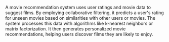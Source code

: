 A movie recommendation system uses user ratings and movie data to suggest films. By employing collaborative filtering, it predicts a user's rating for unseen movies based on similarities with other users or movies. The system processes this data with algorithms like k-nearest neighbors or matrix factorization. It then generates personalized movie recommendations, helping users discover films they are likely to enjoy.
